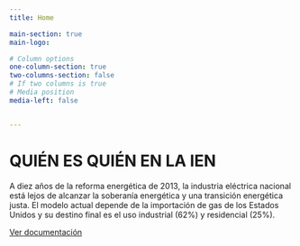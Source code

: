 ```yaml
---
title: Home

main-section: true
main-logo:

# Column options
one-column-section: true
two-columns-section: false
# If two columns is true
# Media position
media-left: false


---
```

# QUIÉN ES QUIÉN EN LA IEN

A diez años de la reforma energética de 2013, la industria eléctrica nacional está lejos de alcanzar la soberanía energética y una transición energética justa. El modelo actual depende de la importación de gas de los Estados Unidos y su destino final es el uso industrial (62%) y residencial (25%).

[Ver documentación]()




